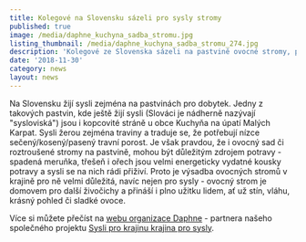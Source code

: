 ```yaml
---
title: Kolegové na Slovensku sázeli pro sysly stromy
published: true
image: /media/daphne_kuchyna_sadba_stromu.jpg
listing_thumbnail: /media/daphne_kuchyna_sadba_stromu_274.jpg
description: 'Kolegové ze Slovenska sázeli na pastvině ovocné stromy, pomáhají tím syslům.'
date: '2018-11-30'
category: news
layout: news
---
```

Na Slovensku žijí sysli zejména na pastvinách pro dobytek. Jedny z takových pastvin, kde ještě žijí sysli (Slováci je nádherně nazývají "sysloviská") jsou i kopcovité stráně u obce Kuchyňa na úpatí Malých Karpat. Sysli žerou zejména traviny a traduje se, že potřebují nízce sečený/kosený/pasený travní porost. Je však pravdou, že i ovocný sad či roztroušené stromy na pastvině, mohou být důležitým zdrojem potravy - spadená meruňka, třešeň i ořech jsou velmi energeticky vydatné kousky potravy a sysli se na nich rádi přiživí. Proto je výsadba ovocných stromů v krajině pro ně velmi důležitá, navíc nejen pro sysly - ovocný strom je domovem pro další živočichy a přináší i plno užitku lidem, ať už stín, vláhu, krásný pohled či sladké ovoce. 

Více si můžete přečíst na [webu organizace Daphne](< http://daphne.sk/12-11-2018-vysadzali-sme-dlhoveke-ovocne-stromy/>) - partnera našeho společného projektu [Sysli pro krajinu krajina pro sysly](/projekty/sysli-pro-krajinu-krajina-pro-sysly).
